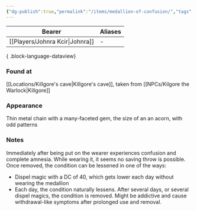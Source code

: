 ```yaml
---
{"dg-publish":true,"permalink":"/items/medallion-of-confusion/","tags":["item"],"dgShowLocalGraph":true,"noteIcon":"item","created":"2024-01-05T18:41:36.593+01:00","updated":"2024-01-13T01:43:54.614+01:00"}
---
```


| Bearer                  | Aliases |
| ----------------------- | ------- |
| [[Players/Johnra Kcir\|Johnra]] | \-      |

{ .block-language-dataview}
### Found at
[[Locations/Killgore's cave\|Killgore's cave]], taken from [[NPCs/Kilgore the Warlock\|Killgore]]
### Appearance
Thin metal chain with a many-faceted gem, the size of an an acorn, with odd patterns
### Notes
Immediately after being put on the wearer experiences confusion and complete amnesia. While wearing it, it seems no saving throw is possible. Once removed, the condition can be lessened in one of the ways:
- Dispel magic with a DC of 40, which gets lower each day without wearing the medallion
- Each day, the condition naturally lessens. 
After several days, or several dispel magics, the condition is removed.
Might be addictive and cause withdrawal-like symptoms after prolonged use and removal.